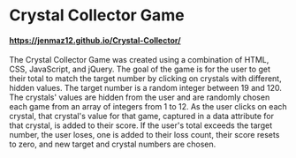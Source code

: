 # Crystal Collector Game
#### https://jenmaz12.github.io/Crystal-Collector/
The Crystal Collector Game was created using a combination of HTML, CSS, JavaScript, and jQuery. The goal of the game is for the user to get their total to match the target number by clicking on crystals with different, hidden values. The target number is a random integer between 19 and 120. The crystals' values are hidden from the user and are randomly chosen each game from an array of integers from 1 to 12. As the user clicks on each crystal, that crystal's value for that game, captured in a data attribute for that crystal, is added to their score. If the user's total exceeds the target number, the user loses, one is added to their loss count, their score resets to zero, and new target and crystal numbers are chosen.